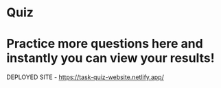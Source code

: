 # Quiz
# Practice more questions here and instantly you can view your results!

DEPLOYED SITE - https://task-quiz-website.netlify.app/

